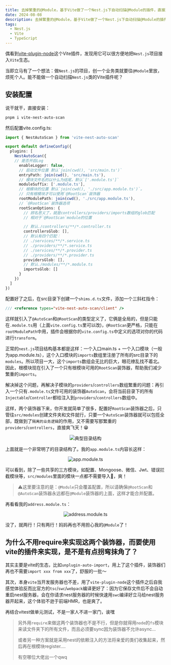 ```yaml
---
title: 去掉繁重的@Module，基于Vite做了一个Nest.js下自动扫描@Module的插件，直接爽了
date: 2024-08-08
description: 去掉繁重的@Module，基于Vite做了一个Nest.js下自动扫描@Module的插件，直接爽了! 🚀
tags:
  - Nest.js
  - Vite
  - TypeScript
---
```


偶看到[vite-plugin-node](https://www.npmjs.com/package/vite-plugin-node)这个Vite插件，发现用它可以很方便地把`Nest.js`项目接入`Vite`生态。

当即立马有了一个想法：做`Nest.js`的项目，创一个业务类就要往`@Module`里放，烦死个人。能不能做一个自动扫描`Nest.js`类的Vite插件呢？

## 安装配置

说干就干，直接安装：

```sh
pnpm i vite-nest-auto-scan
```

然后配置vite.config.ts:

```typescript
import { NestAutoScan } from 'vite-nest-auto-scan'

export default defineConfig({
  plugins: [
    NestAutoScan({
    // 是否开启Log
      enableLogger: false,
      // 启动文件位置 默认`join(cwd(), 'src/main.ts')`
      entryPath: join(cwd(), 'src/main.ts'),
      // 模块文件名的以什么为结尾，默认`['.module.ts']`
      moduleSuffix: ['.module.ts'],
      // 根模块的位置 默认`join(cwd(), './src/app.module.ts')`。
      // 只有根模块才可以使用`@RootScan`装饰器
      rootModulePath: join(cwd(), './src/app.module.ts'),
      // `@RootScan`装饰器选项
      rootScanOptions: {
        // 顾名思义了，就是controllers/providers/imports数组的glob匹配
        // 相对于`@RootScan`module的位置

        // 默认./controllers/**/*.controller.ts
        controllersGlob: [],
        // 默认有四个匹配：
        // ./services/**/*.service.ts
        // ./providers/**/*.service.ts
        // ./services/**/*.provider.ts
        // ./providers/**/*.provider.ts
        providersGlob: [],
        // 默认./modules/**/*.module.ts
        importsGlob: []
      }
    })
  ]
})
```

配置好了之后，在src目录下创建一个`shims.d.ts`文件，添加一个三斜杠指令：

```typescript
/// <reference types="vite-nest-auto-scan/client" />
```
这样就引入了`@AutoScan`和`@RootScan`的类型定义了，它俩是全局的，但是只能在`.module.ts`用（上面`vite.config.ts`里可以改)，`@RootScan`更严格，只能在`rootModulePath`中用，插件会根据你的`vite.config.ts`中定义的选项对你的代码进行`transform`。

正常的`nest.js`项目结构基本都是这样：一个入口main.ts + 一个入口模块（一般为app.module.ts），这个入口模块的`imports`数组里注册了所有的src目录下的`modules`。所以项目一大，这个`imports`数组会无比的巨大，眼花缭乱找不着北。因此，根模块现在引入了一个只有根模块可用的`RootScan`装饰器，帮助我们减少繁重的`imports`。

解决掉这个问题，再解决子模块的`providers`/`controllers`数组繁重的问题：再引入一个只有`.module.ts`文件可用的装饰器`AutoScan`，会将当前目录下的所有`Injectable`/`Controller`都给注入到`providers`/`controllers`数组中。

这样，两个装饰器下来，你开发就简单了很多，配置好`RootScan`装饰器之后，只管往`src/modules`创建文件夹和文件就行，只要一个`AutoScan`装饰器就可以包揽全部，既做到了`隔离的业务逻辑`的作用，又不需要写那繁重的`providers`/`controllers`，直接爽飞天！😁

<p align=center>
    <img src="/static/images/7-auto-scan/folder-structure.webp" alt="典型目录结构"  />
</p>

上面就是一个非常明了的目录结构了。我的`app.module.ts`内容长这样：

<p align=center>
    <img src="/static/images/7-auto-scan/app-module-ts.webp" alt="app.module.ts"  />
</p>

可以看到，除了一些共享的三方模块，如配置、Mongoose、微信、Jwt、错误拦截模块等，`src/modules`里面的模块一点都不需要导入🙅，爽！

> ⚠️这里要注意的是：`@Module`只会覆盖配置，所以请确保`@RootScan`和`@AutoScan`装饰器永远都在`@Module`装饰器的上面，这样才能合并配置。

再看看我的`address.module.ts`：

<p align=center>
    <img src="/static/images/7-auto-scan/address-module-ts.webp" alt="address.module.ts"  />
</p>

没了，就两行！只有两行！妈妈再也不用担心我的`@Module`了！

## 为什么不用require来实现这两个装饰器，而要使用vite的插件来实现，是不是有点拐弯抹角了？

其实主要是vite的生态，比如`unplugin-auto-import`，用上了这个插件，装饰器们再也不需要`import xxx from xxx`了，舒服的一批～

其次，本身`vite`当开发服务器也不差，用了`vite-plugin-node`这个插件之后自我感觉体验反而比官方的`tsc`/`swc`/`webpack`编译更好了：因为它保存文件后不会自动重启nest服务器，会在你请求nest服务器的时候快速用`swc`编译好立马给nest服务器开起来，这个体验不逊于前端HMR，也是爽了。

再结合vitest做单元测试，不是一家人不进一家门，诶嘿

> 另外用`require`来做这两个装饰器也不是不行，但是你就得用`node`的`fs`模块来读文件夹下的所有文件，而且必须要sync因为装饰器不允许async...
>
> 或者另一种方案就是采用nest的依赖注入的方法将亲爱的类们收集起来，然后再在根模块register....
>
> 有空哪位大佬出一个qwq
